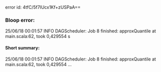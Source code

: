 error id: 4tfC/5f7IUcx1Kf+zUSPaA==
### Bloop error:

25/06/18 00:01:57 INFO DAGScheduler: Job 8 finished: approxQuantile at main.scala:62, took 0,429554 s
#### Short summary: 

25/06/18 00:01:57 INFO DAGScheduler: Job 8 finished: approxQuantile at main.scala:62, took 0,429554 ...